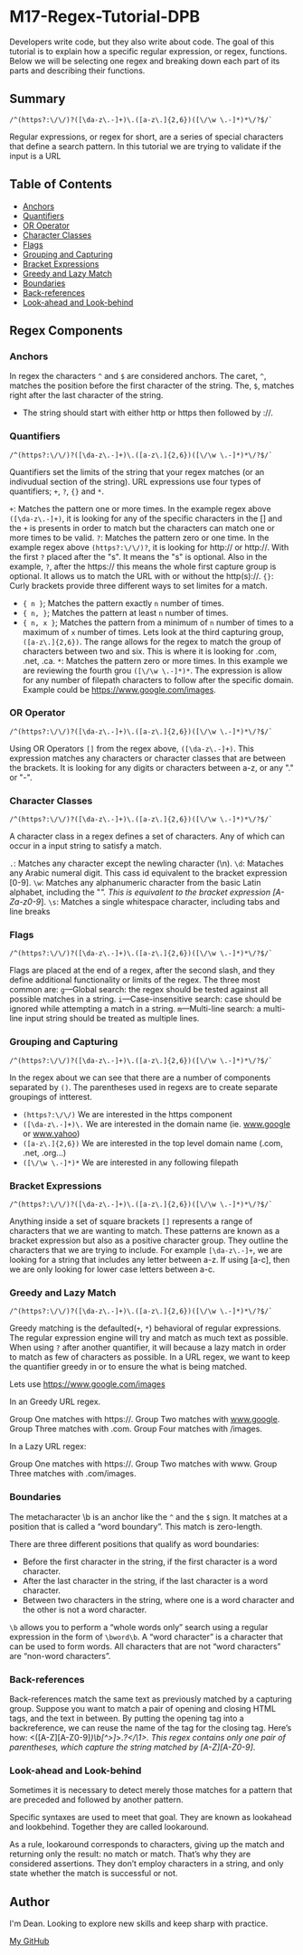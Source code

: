 # M17-Regex-Tutorial-DPB

Developers write code, but they also write about code. The goal of this tutorial is to explain how a specific regular expression, or regex, functions. Below we will be selecting one regex and breaking down each part of its parts and describing their functions.

## Summary
````
/^(https?:\/\/)?([\da-z\.-]+)\.([a-z\.]{2,6})([\/\w \.-]*)*\/?$/`
````

Regular expressions, or regex for short, are a series of special characters that define a search pattern. In this tutorial we are trying to validate if the input is a URL

## Table of Contents

- [Anchors](#anchors)
- [Quantifiers](#quantifiers)
- [OR Operator](#or-operator)
- [Character Classes](#character-classes)
- [Flags](#flags)
- [Grouping and Capturing](#grouping-and-capturing)
- [Bracket Expressions](#bracket-expressions)
- [Greedy and Lazy Match](#greedy-and-lazy-match)
- [Boundaries](#boundaries)
- [Back-references](#back-references)
- [Look-ahead and Look-behind](#look-ahead-and-look-behind)

## Regex Components

### Anchors

In regex the characters `^` and `$` are considered anchors. The caret, `^`, matches the position before the first character of the string. The, `$`, matches right after the last character of the string. 

- The string should start with either http or https then followed by ://.

### Quantifiers

````
/^(https?:\/\/)?([\da-z\.-]+)\.([a-z\.]{2,6})([\/\w \.-]*)*\/?$/`
````

Quantifiers set the limits of the string that your regex matches (or an indivudual section of the string). URL expressions use four types of quantifiers; `+`, `?`, `{}` and `*`.

`+`: Matches the pattern one or more times. In the example regex above `([\da-z\.-]+)`, it is looking for any of the specific characters in the [] and the `+` is presents in order to match but the characters can match one or more times to be valid.
`?`: Matches the pattern zero or one time. In the example regex above `(https?:\/\/)?`, it is looking for http:// or http://. With the first `?` placed after the "s". It means the "s" is optional. Also in the example, `?`, after the https:// this means the whole first capture group is optional. It allows us to match the URL with or without the http(s)://.
`{}`: Curly brackets provide three different ways to set limites for a match. 
- `{ n }`; Matches the pattern exactly `n` number of times. 
- `{ n, }`; Matches the pattern at least `n` number of times. 
- `{ n, x }`; Matches the pattern from a minimum of `n` number of times to a maximum of `x` number of times. 
Lets look at the third capturing group, `([a-z\.]{2,6})`. The range allows for the regex to match the group of characters between two and six. This is where it is looking for .com, .net, .ca. 
`*`: Matches the pattern zero or more times. In this example we are reviewing the fourth grou `([\/\w \.-]*)*`. The expression is allow for any number of filepath characters to follow after the specific domain. Example could be https://www.google.com/images.

### OR Operator

````
/^(https?:\/\/)?([\da-z\.-]+)\.([a-z\.]{2,6})([\/\w \.-]*)*\/?$/`
````

Using OR Operators `[]` from the regex above, `([\da-z\.-]+)`. This expression matches any characters or character classes that are between the brackets. It is looking for any digits or characters between a-z, or any "." or "-".

### Character Classes

````
/^(https?:\/\/)?([\da-z\.-]+)\.([a-z\.]{2,6})([\/\w \.-]*)*\/?$/`
````

A character class in a regex defines a set of characters. Any of which can occur in a input string to satisfy a match. 

`.`: Matches any character except the newling character (\n).
`\d`: Mataches any Arabic numeral digit. This cass id equivalent to the bracket expression [0-9].
`\w`: Matches any alphanumeric character from the basic Latin alphabet, including the "_". This is equivalent to the bracket expression [A-Za-z0-9_].
`\s`: Matches a single whitespace character, including tabs and line breaks


### Flags

````
/^(https?:\/\/)?([\da-z\.-]+)\.([a-z\.]{2,6})([\/\w \.-]*)*\/?$/`
````

Flags are placed at the end of a regex, after the second slash, and they define additional functionality or limits of the regex. The three most common are:
`g`—Global search: the regex should be tested against all possible matches in a string.
`i`—Case-insensitive search: case should be ignored while attempting a match in a string.
`m`—Multi-line search: a multi-line input string should be treated as multiple lines.

### Grouping and Capturing

````
/^(https?:\/\/)?([\da-z\.-]+)\.([a-z\.]{2,6})([\/\w \.-]*)*\/?$/`
````

In the regex about we can see that there are a number of components separated by `()`. The parentheses used in regexs are to create separate groupings of intterest. 
- `(https?:\/\/)` We are interested in the https component
- `([\da-z\.-]+)\.` We are interested in the domain name (ie. www.google or www.yahoo)
- `([a-z\.]{2,6})` We are interested in the top level domain name (.com, .net, .org...)
- `([\/\w \.-]*)*` We are interested in any following filepath

### Bracket Expressions

````
/^(https?:\/\/)?([\da-z\.-]+)\.([a-z\.]{2,6})([\/\w \.-]*)*\/?$/`
````

Anything inside a set of square brackets `[]` represents a range of characters that we are wanting to match. These patterns are known as a bracket expression but also as a positive character group. They outline the characters that we are trying to include. For example `[\da-z\.-]+`, we are looking for a string that includes any letter between a-z. If using [a-c], then we are only looking for lower case letters between a-c. 

### Greedy and Lazy Match

````
/^(https?:\/\/)?([\da-z\.-]+)\.([a-z\.]{2,6})([\/\w \.-]*)*\/?$/`
````

Greedy matching is the defaulted(`+`, `*`) behavioral of regular expressions. The regular expression engine will try and match as much text as possible. When using `?` after another quantifier, it will because a lazy match in order to match as few of characters as possible. In a URL regex, we want to keep the quantifier greedy in or to ensure the what is being matched. 

Lets use https://www.google.com/images

In an Greedy URL regex.

Group One matches with https://. Group Two matches with www.google. Group Three matches with .com. Group Four matches with /images.

In a Lazy URL regex:

Group One matches with https://. Group Two matches with www. Group Three matches with .com/images.


### Boundaries

The metacharacter \b is an anchor like the `^` and the `$` sign. It matches at a position that is called a “word boundary”. This match is zero-length.

There are three different positions that qualify as word boundaries:

- Before the first character in the string, if the first character is a word character.
- After the last character in the string, if the last character is a word character.
- Between two characters in the string, where one is a word character and the other is not a word character.

`\b` allows you to perform a “whole words only” search using a regular expression in the form of `\bword\b`. A “word character” is a character that can be used to form words. All characters that are not “word characters” are “non-word characters”.

### Back-references

Back-references match the same text as previously matched by a capturing group. Suppose you want to match a pair of opening and closing HTML tags, and the text in between. By putting the opening tag into a backreference, we can reuse the name of the tag for the closing tag. Here’s how: <([A-Z][A-Z0-9]*)\b[^>]*>.*?</\1>. This regex contains only one pair of parentheses, which capture the string matched by [A-Z][A-Z0-9]*.

### Look-ahead and Look-behind

Sometimes it is necessary to detect merely those matches for a pattern that are preceded and followed by another pattern.

Specific syntaxes are used to meet that goal. They are known as lookahead and lookbehind. Together they are called lookaround.

As a rule, lookaround corresponds to characters, giving up the match and returning only the result: no match or match. That’s why they are considered assertions. They don’t employ characters in a string, and only state whether the match is successful or not.



## Author

I'm Dean. Looking to explore new skills and keep sharp with practice.

[My GitHub](https://github.com/Deebo18)